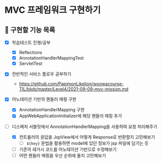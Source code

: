 # MVC 프레임워크 구현하기

## 💪 구현할 기능 목록
- [x] 학습테스트 진행/공부
    - [x] Reflections
    - [x] AnnotationHandlerMappingTest
    - [x] ServletTest

- [x] 전반적인 서비스 플로우 공부하기 
    - https://github.com/PapimonLikelion/woowacourse-TIL/blob/master/Level4/2021-09-09-mvc-mission.md

- [x] 어노테이션 기반의 핸들러 매핑 구현
    - [x] AnnotationHandlerMapping 구현
    - [x] AppWebApplicationInitializer에 해당 핸들러 매핑 추가

- [ ] 디스패처 서블릿에서 AnnotationHandlerMapping을 사용하여 요청 처리해주기
    - [x] 컨트롤러의 응답을 JspView에서 어떻게 Response로 반환할지 고민해보기
        - [ ] `${key}` 문법을 활용하면 model에 있던 정보가 jsp 파일에 담기는 듯
    - [ ] 기존의 레거시 코드를 어노테이션 기반으로 수정해보기
    - [ ] 어떤 핸들러 매핑을 우선 순위에 둘지 고민해보기
